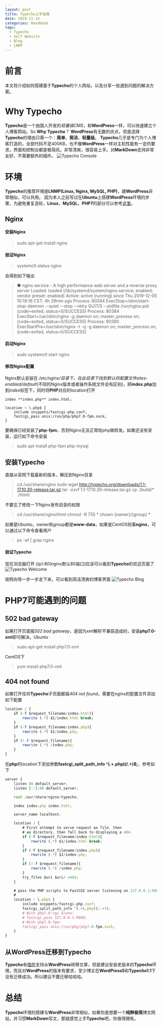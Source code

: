 ```yaml
---
layout: post
title: Typecho上手指南
date: 2019-11-14
categories: Handbook
tags: 
  - Typecho
  - Self Website
  - Blog
  - LNMP
---
```


# 前言

本文将介绍如何搭建基于**Typecho**的个人网站，以及分享一些遇到问题的解决方案。

# Why Typecho
**Typecho**是一个由国人开发的*轻量级CMS*，和**WordPress**一样，可以快速建立个人博客网站。So **Why Typecho**？
**WordPress**有无数的优点，但是选择**Typecho**的理由只需一个：**简单**，**简洁**，**轻量级**。
**Typecho**几乎是专门为个人博客打造的，全部代码不足400KB，也不像**WordPress**一样对主机性能有一定的要求。界面和控制台都是极简风，非常清爽，很容易上手。对**MarkDown**支持非常友好，不需要额外的插件。
![Typecho Console](/src/img/article-img/Handbook/build%20typecho/typecho_console.png)

# 环境
**Typecho**的推荐环境是**LNMP(Linux, Nginx, MySQL, PHP)**，跟**WordPress**非常相似，可以共用。
因为本人之前写过在**Ubuntu**上搭建**WordPress**环境的步骤，为避免重复造轮，**Linux**，**MySQL**，**PHP7**的部分可以参考[这里](https://chingjustwe.github.io/handbook/2019/10/20/%E7%94%A8WordPress%E5%8D%8A%E5%B0%8F%E6%97%B6%E6%90%AD%E5%BB%BA%E4%B8%AA%E4%BA%BA%E7%BD%91%E7%AB%99)。
## Nginx
#### 安装Nginx
> sudo apt-get install nginx

#### 验证Nginx
> systemctl status nginx

会得到如下输出
> ● nginx.service - A high performance web server and a reverse proxy server
>   Loaded: loaded (/lib/systemd/system/nginx.service; enabled; vendor preset: enabled)
>   Active: active (running) since Thu 2019-12-05 10:19:16 CST; 4h 29min ago
>  Process: 80264 ExecStop=/sbin/start-stop-daemon --quiet --stop --retry QUIT/5 --pidfile /run/nginx.pid (code=exited, status=0/SUCCESS)
>  Process: 80384 ExecStart=/usr/sbin/nginx -g daemon on; master_process on; (code=exited, status=0/SUCCESS)
>  Process: 80380 ExecStartPre=/usr/sbin/nginx -t -q -g daemon on; master_process on; (code=exited, status=0/SUCCESS)

#### 启动Nginx
> sudo systemctl start nginx

#### 修改Nginx配置

Nginx默认安装在 */etc/nginx/*目录下，在此目录下找到默认的配置文件*sites-enabled/default*(不同的Nginx版本或者操作系统文件会有区别)，把**index.php**加到*index*标签下，同时将**PHP**对应的location打开
~~~
index **index.php** index.html;

location ~ \.php$ { 
    include snippets/fastcgi-php.conf;
    fastcgi_pass unix:/run/php/php7.0-fpm.sock;
}
~~~

要确保已经安装了**php-fpm**，否则Nginx无法正常给php做转发。如果还没有安装，运行如下命令安装
> sudo apt install php-fpm php-mysql

## 安装Typecho
直接从官网下载最新的版本，解压到Nginx目录
> cd /usr/share/nginx
> sudo wget http://typecho.org/downloads/1.1-17.10.30-release.tar.gz
> tar -zxvf 1.1-17.10.30-release.tar.gz
> cp ./build/* ./html/

不要忘了修改一下Nginx发布目录的权限
> cd /usr/share/nginx/html
> chmod -R 755 *
> chown {owner}/{group} *

如果是Ubuntu，owner和group都是**www-data**，如果是CentOS则事**nginx**，可以通过以下命令查看用户
> ps -ef \| grep nginx

#### 验证Typecho

现在浏览器打开 *{ip}:80*(nginx默认80端口)应该可以看到**Typecho**的欢迎页面了
![Typecho Welcome](/src/img/article-img/Handbook/build%20typecho/typecho_start.png)

按照向导一步一步走下来，可以看到简洁清爽的博客界面
![Typecho Blog](/src/img/article-img/Handbook/build%20typecho/typecho_helloworld.png)

# PHP7可能遇到的问题

## 502 bad gateway

如果打开页面报*502 bad gateway*，是因为xml解析不兼容造成的，安装**php7.0-xml**即可解决，Ubuntu
> sudo apt-get install php7.0-xml

CentOS下
> yum install php7.0-xml

## 404 not found
  
如果打开任何**Typecho**子页面都报*404 not found*，需要在nginx的配置文件添加如下配置
~~~javascript
location / {
    if (-f $request_filename/index.html){
        rewrite (.*) $1/index.html break;
    }
    if (-f $request_filename/index.php){
        rewrite (.*) $1/index.php;
    }
    if (!-f $request_filename){
        rewrite (.*) /index.php;
    }
}
~~~

在**php**的location下添加参数**fastcgi_split_path_info ^(.+\.php)(/.+)$;**，参考如下
~~~javascript
server {
	listen 80 default_server;
	listen [::]:80 default_server;

	root /usr/share/nginx/typecho;

	index index.php index.html;

	server_name localhost;

	location / {
		# First attempt to serve request as file, then
		# as directory, then fall back to displaying a 404.
		if (-f $request_filename/index.html){
			rewrite (.*) $1/index.html break;
		}
		if (-f $request_filename/index.php){
			rewrite (.*) $1/index.php;
		}
		if (!-f $request_filename){
			rewrite (.*) /index.php;
		}
		try_files $uri $uri/ =404;
	}

	# pass the PHP scripts to FastCGI server listening on 127.0.0.1:9000
	#
	location ~ \.php$ {
		include snippets/fastcgi-php.conf;
		fastcgi_split_path_info ^(.+\.php)(/.+)$;
		# With php7.0-cgi alone:
		# fastcgi_pass 127.0.0.1:9000;
		# With php7.0-fpm:
		fastcgi_pass unix:/run/php/php7.0-fpm.sock;
	}
}
~~~
## 从**WordPress**迁移到**Typecho**

**Typecho**有[插件](http://docs.typecho.org/plugins/wordpress-to-typecho)支持从**WordPress**转移文章，但是建议安装老版本的**Typecho**环境，而且对**WordPress**的版本有要求，至少博主在**WordPress5**和**Typecho1.1**下没有迁移成功。所以建议不要迁移哈哈哈。

# 总结
**Typecho**环境的搭建与**WordPress**非常相似，如果你是想要一个**纯粹极简**博文网站，并习惯**MarkDown**写文，那就感觉上手**Typecho**吧，你值得拥有。